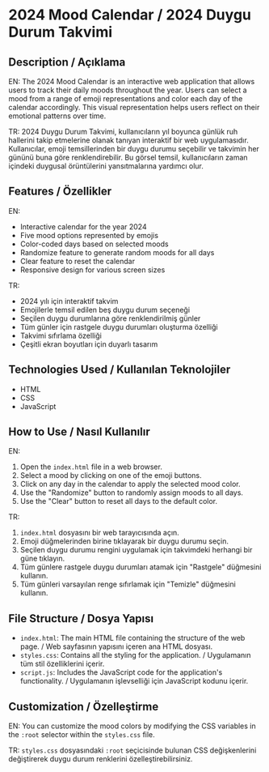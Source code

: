 # 2024 Mood Calendar / 2024 Duygu Durum Takvimi

## Description / Açıklama

EN: The 2024 Mood Calendar is an interactive web application that allows users to track their daily moods throughout the year. Users can select a mood from a range of emoji representations and color each day of the calendar accordingly. This visual representation helps users reflect on their emotional patterns over time.

TR: 2024 Duygu Durum Takvimi, kullanıcıların yıl boyunca günlük ruh hallerini takip etmelerine olanak tanıyan interaktif bir web uygulamasıdır. Kullanıcılar, emoji temsillerinden bir duygu durumu seçebilir ve takvimin her gününü buna göre renklendirebilir. Bu görsel temsil, kullanıcıların zaman içindeki duygusal örüntülerini yansıtmalarına yardımcı olur.

## Features / Özellikler

EN:
- Interactive calendar for the year 2024
- Five mood options represented by emojis
- Color-coded days based on selected moods
- Randomize feature to generate random moods for all days
- Clear feature to reset the calendar
- Responsive design for various screen sizes

TR:
- 2024 yılı için interaktif takvim
- Emojilerle temsil edilen beş duygu durum seçeneği
- Seçilen duygu durumlarına göre renklendirilmiş günler
- Tüm günler için rastgele duygu durumları oluşturma özelliği
- Takvimi sıfırlama özelliği
- Çeşitli ekran boyutları için duyarlı tasarım

## Technologies Used / Kullanılan Teknolojiler

- HTML
- CSS
- JavaScript

## How to Use / Nasıl Kullanılır

EN:
1. Open the `index.html` file in a web browser.
2. Select a mood by clicking on one of the emoji buttons.
3. Click on any day in the calendar to apply the selected mood color.
4. Use the "Randomize" button to randomly assign moods to all days.
5. Use the "Clear" button to reset all days to the default color.

TR:
1. `index.html` dosyasını bir web tarayıcısında açın.
2. Emoji düğmelerinden birine tıklayarak bir duygu durumu seçin.
3. Seçilen duygu durumu rengini uygulamak için takvimdeki herhangi bir güne tıklayın.
4. Tüm günlere rastgele duygu durumları atamak için "Rastgele" düğmesini kullanın.
5. Tüm günleri varsayılan renge sıfırlamak için "Temizle" düğmesini kullanın.

## File Structure / Dosya Yapısı

- `index.html`: The main HTML file containing the structure of the web page. / Web sayfasının yapısını içeren ana HTML dosyası.
- `styles.css`: Contains all the styling for the application. / Uygulamanın tüm stil özelliklerini içerir.
- `script.js`: Includes the JavaScript code for the application's functionality. / Uygulamanın işlevselliği için JavaScript kodunu içerir.

## Customization / Özelleştirme

EN: You can customize the mood colors by modifying the CSS variables in the `:root` selector within the `styles.css` file.

TR: `styles.css` dosyasındaki `:root` seçicisinde bulunan CSS değişkenlerini değiştirerek duygu durum renklerini özelleştirebilirsiniz.

